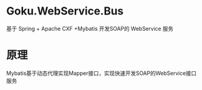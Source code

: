 # Goku.WebService.Bus
基于 Spring +  Apache CXF +Mybatis 开发SOAP的 WebService 服务

# 原理
Mybatis基于动态代理实现Mapper接口，实现快速开发SOAP的WebService接口服务
